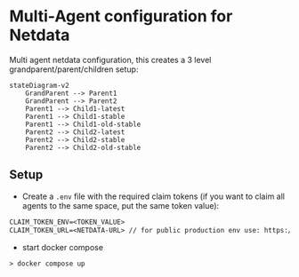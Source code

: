 # Multi-Agent configuration for Netdata

Multi agent netdata configuration, this creates a 3 level grandparent/parent/children setup:

```mermaid
stateDiagram-v2
    GrandParent --> Parent1
    GrandParent --> Parent2
    Parent1 --> Child1-latest
    Parent1 --> Child1-stable
    Parent1 --> Child1-old-stable
    Parent2 --> Child2-latest
    Parent2 --> Child2-stable
    Parent2 --> Child2-old-stable
```

## Setup

- Create a `.env` file with the required claim tokens (if you want to claim all agents to the same space, put the same token value):

```txt
CLAIM_TOKEN_ENV=<TOKEN_VALUE>
CLAIM_TOKEN_URL=<NETDATA-URL> // for public production env use: https://app.netdata.cloud
```

- start docker compose

```shell
> docker compose up
```
